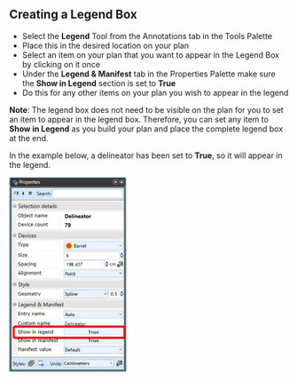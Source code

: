 ## Creating a Legend Box

 - Select the **Legend** Tool from the Annotations tab in the Tools Palette
 - Place this in the desired location on your plan
 - Select an item on your plan that you want to appear in the Legend Box by clicking on it once
 - Under the **Legend & Manifest** tab in the Properties Palette make sure the **Show in Legend** section is set to **True**
 - Do this for any other items on your plan you wish to appear in the legend

**Note**: The legend box does not need to be visible on the plan for you to set an item to appear in the legend box. Therefore, you can set any item to **Show in Legend** as you build your plan and place the complete legend box at the end.

In the example below, a delineator has been set to **True**, so it will appear in the legend.

![Setting_a_Delineator_to_Appear_in_the_Legend](./assets/Setting_a_Delineator_to_Appear_in_the_Legend.png)
